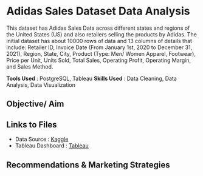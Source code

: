 # Adidas Sales Dataset Data Analysis
This dataset has Adidas Sales Data across different states and regions of the United States (US) and also retailers selling the products by Adidas. The initial dataset has about 10000 rows of data and 13 columns of details that include: Retailer ID, Invoice Date (From January 1st, 2020 to December 31, 2021), Region, State, City, Product (Type: Men/ Women Apparel, Footwear), Price per Unit, Units Sold, Total Sales, Operating Profit, Operating Margin, and Sales Method.

**Tools Used**  : PostgreSQL, Tableau
**Skills Used** : Data Cleaning, Data Analysis, Data Visualization

## Objective/ Aim

## Links to Files
- Data Source       : [Kaggle](https://www.kaggle.com/datasets/heemalichaudhari/adidas-sales-dataset)
- Tableau Dashboard : [Tableau](https://public.tableau.com/app/profile/neeharika.maganti/viz/SalesDataDashboard_17090095288840/Dashboard1)

## Recommendations & Marketing Strategies
